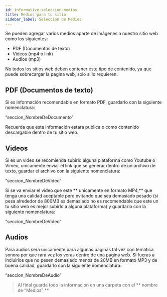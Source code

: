 ```yaml
---
id: informative-seleccion-medios
title: Medios para tu sitio
sidebar_label: Selección de Medios
---
```


Se pueden agregar varios medios aparte de imágenes a nuestro sitio web como los siguientes:

-   PDF (Documentos de texto)
-   Videos (mp4 o link)
-   Audios (mp3)

No todos los sitios web deben contener este tipo de contenido, ya que puede sobrecargar la pagina web, solo si lo requieren.

## PDF (Documentos de texto)

Si es información recomendable en formato PDF, guardarlo con la siguiente nomenclatura:

“seccion_NombreDeDocumento”

Recuerda que esta información estará publica o como contenido descargable dentro de tu sitio web.

## Videos

Si es un video se recomienda subirlo alguna plataforma como Youtube o Vimeo, unicamente enviar el link que se generar dentro de un archivo de texto, guardar el archivo con la siguiente nomenclatura:

“seccion_NombreDeVideo”

Si se va enviar el video que este ** unicamente en formato MP4,** que tenga una calidad aceptable pero evitando que sea demasiado pesado (si pesa alrededor de 800MB es demasiado no es recomendable que este un tu sitio web es mejor subirlo a alguna plataforma) y guardarlo con la siguiente nomenclatura:

“seccion_NombreDeVideo”

## Audios

Para audios sera unicamente para algunas paginas tal vez con temática sonora por que rara vez los veras dentro de una pagina web. Si fueras a incluirlos que no pesen demasiado menos de 20MB en formato MP3 y de buena calidad, guardarlo con la siguiente nomenclatura:

“seccion_NombreDeAudio”

> Al final guarda todo la información en una carpeta con el ** nombre de “Medios” **
